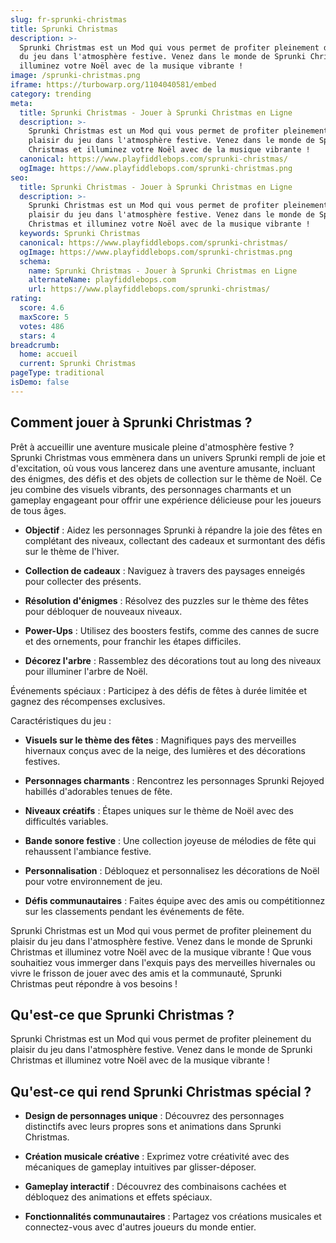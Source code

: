 ```yaml
---
slug: fr-sprunki-christmas
title: Sprunki Christmas
description: >-
  Sprunki Christmas est un Mod qui vous permet de profiter pleinement du plaisir
  du jeu dans l'atmosphère festive. Venez dans le monde de Sprunki Christmas et
  illuminez votre Noël avec de la musique vibrante !
image: /sprunki-christmas.png
iframe: https://turbowarp.org/1104040581/embed
category: trending
meta:
  title: Sprunki Christmas - Jouer à Sprunki Christmas en Ligne
  description: >-
    Sprunki Christmas est un Mod qui vous permet de profiter pleinement du
    plaisir du jeu dans l'atmosphère festive. Venez dans le monde de Sprunki
    Christmas et illuminez votre Noël avec de la musique vibrante !
  canonical: https://www.playfiddlebops.com/sprunki-christmas/
  ogImage: https://www.playfiddlebops.com/sprunki-christmas.png
seo:
  title: Sprunki Christmas - Jouer à Sprunki Christmas en Ligne
  description: >-
    Sprunki Christmas est un Mod qui vous permet de profiter pleinement du
    plaisir du jeu dans l'atmosphère festive. Venez dans le monde de Sprunki
    Christmas et illuminez votre Noël avec de la musique vibrante !
  keywords: Sprunki Christmas
  canonical: https://www.playfiddlebops.com/sprunki-christmas/
  ogImage: https://www.playfiddlebops.com/sprunki-christmas.png
  schema:
    name: Sprunki Christmas - Jouer à Sprunki Christmas en Ligne
    alternateName: playfiddlebops.com
    url: https://www.playfiddlebops.com/sprunki-christmas/
rating:
  score: 4.6
  maxScore: 5
  votes: 486
  stars: 4
breadcrumb:
  home: accueil
  current: Sprunki Christmas
pageType: traditional
isDemo: false
---
```


## Comment jouer à Sprunki Christmas ?

Prêt à accueillir une aventure musicale pleine d'atmosphère festive ? Sprunki Christmas vous emmènera dans un univers Sprunki rempli de joie et d'excitation, où vous vous lancerez dans une aventure amusante, incluant des énigmes, des défis et des objets de collection sur le thème de Noël. Ce jeu combine des visuels vibrants, des personnages charmants et un gameplay engageant pour offrir une expérience délicieuse pour les joueurs de tous âges.

- **Objectif** : Aidez les personnages Sprunki à répandre la joie des fêtes en complétant des niveaux, collectant des cadeaux et surmontant des défis sur le thème de l'hiver.

- **Collection de cadeaux** : Naviguez à travers des paysages enneigés pour collecter des présents.

- **Résolution d'énigmes** : Résolvez des puzzles sur le thème des fêtes pour débloquer de nouveaux niveaux.

- **Power-Ups** : Utilisez des boosters festifs, comme des cannes de sucre et des ornements, pour franchir les étapes difficiles.

- **Décorez l'arbre** : Rassemblez des décorations tout au long des niveaux pour illuminer l'arbre de Noël.

Événements spéciaux : Participez à des défis de fêtes à durée limitée et gagnez des récompenses exclusives.

Caractéristiques du jeu :

- **Visuels sur le thème des fêtes** : Magnifiques pays des merveilles hivernaux conçus avec de la neige, des lumières et des décorations festives.

- **Personnages charmants** : Rencontrez les personnages Sprunki Rejoyed habillés d'adorables tenues de fête.

- **Niveaux créatifs** : Étapes uniques sur le thème de Noël avec des difficultés variables.

- **Bande sonore festive** : Une collection joyeuse de mélodies de fête qui rehaussent l'ambiance festive.

- **Personnalisation** : Débloquez et personnalisez les décorations de Noël pour votre environnement de jeu.

- **Défis communautaires** : Faites équipe avec des amis ou compétitionnez sur les classements pendant les événements de fête.

Sprunki Christmas est un Mod qui vous permet de profiter pleinement du plaisir du jeu dans l'atmosphère festive. Venez dans le monde de Sprunki Christmas et illuminez votre Noël avec de la musique vibrante ! Que vous souhaitiez vous immerger dans l'exquis pays des merveilles hivernales ou vivre le frisson de jouer avec des amis et la communauté, Sprunki Christmas peut répondre à vos besoins !

## Qu'est-ce que Sprunki Christmas ?

Sprunki Christmas est un Mod qui vous permet de profiter pleinement du plaisir du jeu dans l'atmosphère festive. Venez dans le monde de Sprunki Christmas et illuminez votre Noël avec de la musique vibrante !

## Qu'est-ce qui rend Sprunki Christmas spécial ?

- **Design de personnages unique** : Découvrez des personnages distinctifs avec leurs propres sons et animations dans Sprunki Christmas.

- **Création musicale créative** : Exprimez votre créativité avec des mécaniques de gameplay intuitives par glisser-déposer.

- **Gameplay interactif** : Découvrez des combinaisons cachées et débloquez des animations et effets spéciaux.

- **Fonctionnalités communautaires** : Partagez vos créations musicales et connectez-vous avec d'autres joueurs du monde entier.